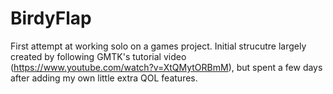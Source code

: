 # BirdyFlap

First attempt at working solo on a games project. Initial strucutre largely created by following GMTK's tutorial video (https://www.youtube.com/watch?v=XtQMytORBmM), but spent a few days after adding my own little extra QOL features.
